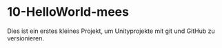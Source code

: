 # 10-HelloWorld-mees

Dies ist ein erstes kleines Projekt, um Unityprojekte mit git und GitHub zu versionieren.
